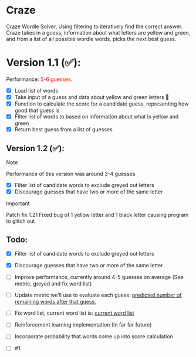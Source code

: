 # Craze
Craze Wordle Solver, Using filtering to iteratively find the correct answer.
Craze takes in a guess, information about what letters are yellow and green, and from a list of all possible wordle words, picks the next best guess.

Version 1.1 (:white_check_mark:):
===================================
Performance: <span style="color: red;">5-6 guesses.</span>
- [X] Load list of words
- [X] Take input of a guess and data about yellow and green letters :tada:
- [X] Function to calculate the score for a candidate guess, representing how good that guess is
- [X] Filter list of words to based on information about what is yellow and green
- [X] Return best guess from a list of guesses

## Version 1.2 (✅):

> [!NOTE]
> Performance of this version was around 3-4 guesses
- [X] Filter list of candidate words to exclude greyed out letters
- [X] Discourage guesses that have two or more of the same letter

> [!IMPORTANT]
> Patch fix 1.21 Fixed bug of 1 yellow letter and 1 black letter causing program to glitch out

Todo:
----
- [X] Filter list of candidate words to exclude greyed out letters
- [X] Discourage guesses that have two or more of the same letter
- [ ] Improve performance, currently around 4-5 guesses on average (See metric, greyed and fix word list)
- [ ] Update metric we’ll use to evaluate each guess: [predicted number of remaining words after that guess.](https://medium.com/@gordonbchen/wordle-solver-a1a531d22085)
- [ ] Fix word list, current word list is: [current word list](https://gist.github.com/dracos/dd0668f281e685bad51479e5acaadb93)
- [ ] Reinforcement learning implementation (In far far future)
- [ ] Incorporate probability that words come up into score calculation
- [ ] #1 



